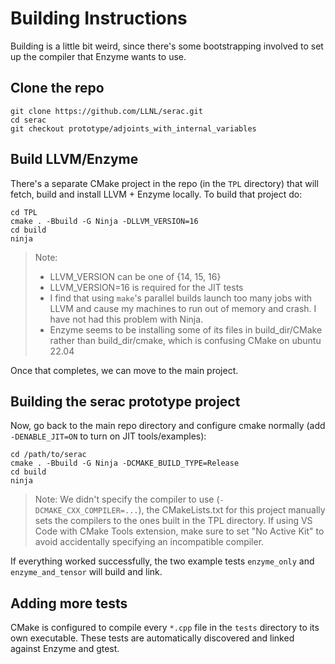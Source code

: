 # Building Instructions

Building is a little bit weird, since there's some bootstrapping involved to set up the compiler that Enzyme wants to use.

## Clone the repo

```
git clone https://github.com/LLNL/serac.git
cd serac
git checkout prototype/adjoints_with_internal_variables
```

## Build LLVM/Enzyme
There's a separate CMake project in the repo (in the `TPL` directory) that will fetch, build and install LLVM + Enzyme locally. 
To build that project do:

```
cd TPL
cmake . -Bbuild -G Ninja -DLLVM_VERSION=16
cd build
ninja
```

> Note:
>  - LLVM_VERSION can be one of {14, 15, 16}
>  - LLVM_VERSION=16 is required for the JIT tests
>  - I find that using `make`'s parallel builds launch too many jobs with LLVM and cause my machines to run out of memory and crash. I have not had this problem with Ninja.
>  - Enzyme seems to be installing some of its files in build_dir/CMake rather than build_dir/cmake, which is confusing CMake on ubuntu 22.04

Once that completes, we can move to the main project.

## Building the serac prototype project
Now, go back to the main repo directory and configure cmake normally (add `-DENABLE_JIT=ON` to turn on JIT tools/examples):

```
cd /path/to/serac
cmake . -Bbuild -G Ninja -DCMAKE_BUILD_TYPE=Release
cd build
ninja
```

> Note: We didn't specify the compiler to use (`-DCMAKE_CXX_COMPILER=...`), the CMakeLists.txt for this project manually sets the compilers to the
>   ones built in the TPL directory. If using VS Code with CMake Tools extension, make sure to set "No Active Kit" to avoid 
>   accidentally specifying an incompatible compiler.

If everything worked successfully, the two example tests `enzyme_only` and `enzyme_and_tensor` will build and link.

## Adding more tests
CMake is configured to compile every `*.cpp` file in the `tests` directory to its own executable. These tests are automatically
discovered and linked against Enzyme and gtest.
